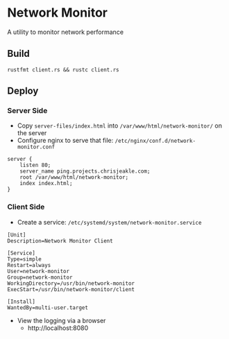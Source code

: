# Network Monitor

A utility to monitor network performance

## Build

`rustfmt client.rs && rustc client.rs`

## Deploy

### Server Side
* Copy `server-files/index.html` into `/var/www/html/network-monitor/` on the server
* Configure nginx to serve that file: `/etc/nginx/conf.d/network-monitor.conf`
```
server {
    listen 80;
    server_name ping.projects.chrisjeakle.com;
    root /var/www/html/network-monitor;
    index index.html;
}
```

### Client Side
* Create a service: `/etc/systemd/system/network-monitor.service`
```
[Unit]
Description=Network Monitor Client

[Service]
Type=simple
Restart=always
User=network-monitor
Group=network-monitor
WorkingDirectory=/usr/bin/network-monitor
ExecStart=/usr/bin/network-monitor/client

[Install]
WantedBy=multi-user.target
```
* View the logging via a browser
  * http://localhost:8080